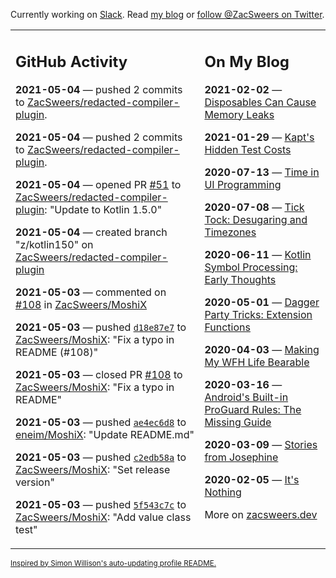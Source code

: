 Currently working on [Slack](https://slack.com/). Read [my blog](https://zacsweers.dev/) or [follow @ZacSweers on Twitter](https://twitter.com/ZacSweers).

<table><tr><td valign="top" width="60%">

## GitHub Activity
<!-- githubActivity starts -->
**2021-05-04** — pushed 2 commits to [ZacSweers/redacted-compiler-plugin](https://api.github.com/repos/ZacSweers/redacted-compiler-plugin).

**2021-05-04** — pushed 2 commits to [ZacSweers/redacted-compiler-plugin](https://api.github.com/repos/ZacSweers/redacted-compiler-plugin).

**2021-05-04** — opened PR [#51](https://api.github.com/repos/ZacSweers/redacted-compiler-plugin/pulls/51) to [ZacSweers/redacted-compiler-plugin](https://api.github.com/repos/ZacSweers/redacted-compiler-plugin): "Update to Kotlin 1.5.0"

**2021-05-04** — created branch "z/kotlin150" on [ZacSweers/redacted-compiler-plugin](https://api.github.com/repos/ZacSweers/redacted-compiler-plugin)

**2021-05-03** — commented on [#108](https://github.com/ZacSweers/MoshiX/pull/108#issuecomment-831287811) in [ZacSweers/MoshiX](https://api.github.com/repos/ZacSweers/MoshiX)

**2021-05-03** — pushed [`d18e87e7`](https://github.com/ZacSweers/MoshiX/commit/d18e87e73d69fee81bbfb1aa5d10b4b620e3ed61) to [ZacSweers/MoshiX](https://api.github.com/repos/ZacSweers/MoshiX): "Fix a typo in README (#108)"

**2021-05-03** — closed PR [#108](https://api.github.com/repos/ZacSweers/MoshiX/pulls/108) to [ZacSweers/MoshiX](https://api.github.com/repos/ZacSweers/MoshiX): "Fix a typo in README"

**2021-05-03** — pushed [`ae4ec6d8`](https://github.com/eneim/MoshiX/commit/ae4ec6d89633edeb538f10c3a5be91e8a6940f4d) to [eneim/MoshiX](https://api.github.com/repos/eneim/MoshiX): "Update README.md"

**2021-05-03** — pushed [`c2edb58a`](https://github.com/ZacSweers/MoshiX/commit/c2edb58a044620f7d3ec56a704d29a62cdbc45a6) to [ZacSweers/MoshiX](https://api.github.com/repos/ZacSweers/MoshiX): "Set release version"

**2021-05-03** — pushed [`5f543c7c`](https://github.com/ZacSweers/MoshiX/commit/5f543c7ce07de5d950c99eef0ab118ce7194cc31) to [ZacSweers/MoshiX](https://api.github.com/repos/ZacSweers/MoshiX): "Add value class test"
<!-- githubActivity ends -->
</td><td valign="top" width="40%">

## On My Blog
<!-- blog starts -->
**2021-02-02** — [Disposables Can Cause Memory Leaks](https://www.zacsweers.dev/disposables-can-cause-memory-leaks/)

**2021-01-29** — [Kapt's Hidden Test Costs](https://www.zacsweers.dev/kapts-hidden-test-costs/)

**2020-07-13** — [Time in UI Programming](https://www.zacsweers.dev/time-in-ui/)

**2020-07-08** — [Tick Tock: Desugaring and Timezones](https://www.zacsweers.dev/ticktock-desugaring-timezones/)

**2020-06-11** — [Kotlin Symbol Processing: Early Thoughts](https://www.zacsweers.dev/kotlin-symbol-processor-early-thoughts/)

**2020-05-01** — [Dagger Party Tricks: Extension Functions](https://www.zacsweers.dev/dagger-party-tricks-extension-functions/)

**2020-04-03** — [Making My WFH Life Bearable](https://www.zacsweers.dev/making-wfh-life-bearable/)

**2020-03-16** — [Android's Built-in ProGuard Rules: The Missing Guide](https://www.zacsweers.dev/android-proguard-rules/)

**2020-03-09** — [Stories from Josephine](https://www.zacsweers.dev/stories-from-josephine/)

**2020-02-05** — [It's Nothing](https://www.zacsweers.dev/its-nothing/)
<!-- blog ends -->
More on [zacsweers.dev](https://zacsweers.dev/)
</td></tr></table>

<sub><a href="https://simonwillison.net/2020/Jul/10/self-updating-profile-readme/">Inspired by Simon Willison's auto-updating profile README.</a></sub>